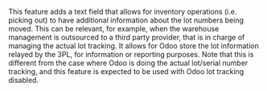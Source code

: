 This feature adds a text field that allows for inventory operations
(i.e. picking out) to have additional information about the lot numbers
being moved. This can be relevant, for example, when the warehouse
management is outsourced to a third party provider, that is in charge of
managing the actual lot tracking. It allows for Odoo store the lot
information relayed by the 3PL, for information or reporting purposes.
Note that this is different from the case where Odoo is doing the actual
lot/serial number tracking, and this feature is expected to be used with
Odoo lot tracking disabled.
